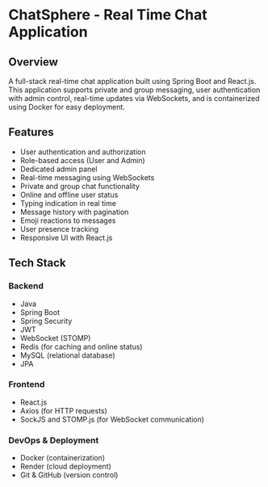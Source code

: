 # ChatSphere - Real Time Chat Application

## Overview
A full-stack real-time chat application built using Spring Boot and React.js. This application supports 
private and group messaging, user authentication with admin control, real-time updates via WebSockets, and is 
containerized using Docker for easy deployment.

## Features

- User authentication and authorization
- Role-based access (User and Admin)
- Dedicated admin panel
- Real-time messaging using WebSockets
- Private and group chat functionality
- Online and offline user status
- Typing indication in real time
- Message history with pagination
- Emoji reactions to messages
- User presence tracking
- Responsive UI with React.js

## Tech Stack

### Backend
- Java
- Spring Boot
- Spring Security
- JWT
- WebSocket (STOMP)
- Redis (for caching and online status)
- MySQL (relational database)
- JPA

### Frontend
- React.js
- Axios (for HTTP requests)
- SockJS and STOMP.js (for WebSocket communication)

### DevOps & Deployment
- Docker (containerization)
- Render (cloud deployment)
- Git & GitHub (version control)
